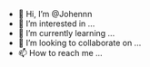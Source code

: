 - 👋 Hi, I’m @Johennn
- 👀 I’m interested in ...
- 🌱 I’m currently learning ...
- 💞️ I’m looking to collaborate on ...
- 📫 How to reach me ...

<!---
Johennn/Johennn is a ✨ special ✨ repository because its `README.md` (this file) appears on your GitHub profile.
You can click the Preview link to take a look at your changes.
--->
